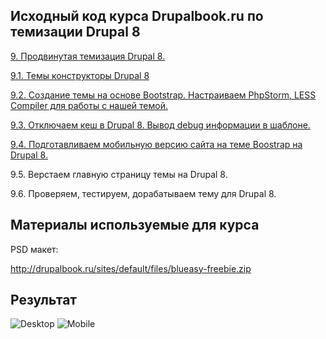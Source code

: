 
Исходный код курса Drupalbook.ru по темизации Drupal 8
---------------------

 [9. Продвинутая темизация Drupal 8.](http://drupalbook.ru/drupal/9-prodvinutaya-temizaciya-drupal-8)
 
 [9.1. Темы конструкторы Drupal 8](http://drupalbook.ru/drupal/91-temy-konstruktory-drupal-8-sozdanie-temy-na-osnove-bootstrap)
 
 [9.2. Создание темы на основе Bootstrap. Настраиваем PhpStorm, LESS Compiler для работы с нашей темой.](http://drupalbook.ru/drupal/92-sozdanie-temy-na-osnove-bootstrap-nastraivaem-phpstorm-less-compiler-dlya-raboty-s-nashey)
 
 [9.3. Отключаем кеш в Drupal 8. Вывод debug информации в шаблоне.](http://drupalbook.ru/drupal/93-otklyuchaem-kesh-v-drupal-8-vyvod-debug-informacii-v-shablone)
 
 [9.4. Подготавливаем мобильную версию сайта на теме Boostrap на Drupal 8.](http://drupalbook.ru/drupal/94-podgotavlivaem-mobilnuyu-versiyu-sayta-na-teme-boostrap-na-drupal-8)
 
 9.5. Верстаем главную страницу темы на Drupal 8.
 
 9.6. Проверяем, тестируем, дорабатываем тему для Drupal 8.

Материалы используемые для курса
------------

PSD макет:

http://drupalbook.ru/sites/default/files/blueasy-freebie.zip

Результат
------------

![Desktop](http://drupalbook.ru/sites/default/files/imcepicture/2015/86qaa6dg.png "Desktop")
![Mobile](http://drupalbook.ru/sites/default/files/imcepicture/2015/ljgx5ugx.png "Mobile")
